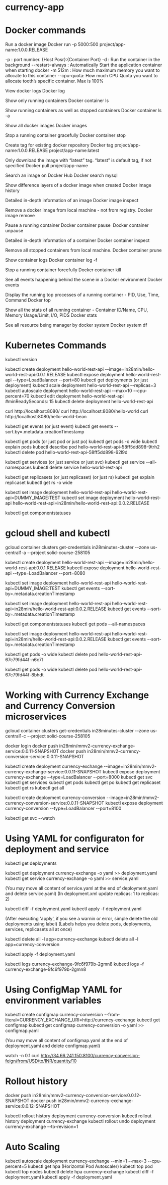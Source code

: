 # currency-app

# Docker commands

Run a docker image
Docker run -p 5000:500 project/app-name:1.0.0.RELEASE

-p : port number. {Host Posr}:{Container Port}
-d : Run the container in the background
--restart=always : Automatically Start the application container when starting docker
-m 512m : How much maximum memory you want to allocate to this container
--cpu-quota: How much CPU Quota you want to allocate tooth’s specific container. Max is 100%

View docker logs
Docker log

Show only running containers
Docker container ls

Show running containers as well as stopped containers
Docker container ls -a

Show all docker images
Docker images

Stop a running container gracefully
Docker container stop

Create tag for existing docker repository
Docker tag project/app-name:1.0.0.RELEASE project/app-name:latest

Only download the image with “latest” tag. “latest” is default tag, if not specified
Docker pull project/app-name

Search an image on Docker Hub
Docker search mysql

Show difference layers of a docker image when created
Docker image history <image ID or repository name>

Detailed in-depth information of an image
Docker image inspect <image ID or repository name>

Remove a docker image from local machine - not from registry.
Docker image remove <image ID or repository name>

Pause a running container
Docker container pause <image ID or repository name>
Docker container unpause <image ID or repository name>

Detailed in-depth information of a container
Docker container inspect <image ID or repository name>

Remove all stopped containers from local machine.
Docker container prune

Show container logs
Docker container log -f <image ID or repository name>

Stop a running container forcefully
Docker container kill <image ID or repository name>

See all events happening behind the scene in a Docker environment
Docker events

Display the running top processes of a running container - PID, Use, Time, Command
Docker top <image ID or repository name>

Show all the stats of all running container - Container ID/Name, CPU, Memory Usage/Limit, I/O, PIDS
Docker stats

See all resource being manager by docker system
Docker system df

# Kubernetes Commands

kubectl version

kubectl create deployment hello-world-rest-api --image=in28min/hello-world-rest-api:0.0.1.RELEASE
kubectl expose deployment hello-world-rest-api --type=LoadBalancer --port=80
kubectl get deployments (or just deployment)
kubectl scale deployment hello-world-rest-api --replicas=3
kubectl autoscale deployment hello-world-rest-api --max=10 --cpu-percent=70
kubectl edit deployment hello-world-rest-api #minReadySeconds: 15
kubectl delete deployment hello-world-rest-api 

curl http://localhost:8080/
curl http://localhost:8080/hello-world
curl http://localhost:8080/hello-world-bean

kubectl get events (or just event)
kubectl get events --sort.by=.metadata.creationTimestamp

kubectl get pods (or just pod or just po)
kubectl get pods -o wide
kubectl explain pods
kubectl describe pod hello-world-rest-api-58ff5dd898-9trh2
kubectl delete pod hello-world-rest-api-58ff5dd898-62l9d

kubectl get services (or just service or just svc)
kubectl get service --all-namespaces
kubectl delete service hello-world-rest-api

kubectl get replicasets (or just replicaset) (or just rs)
kubectl get explain replicaset
kubectl get rs -o wide

kubectl set image deployment hello-world-rest-api hello-world-rest-api=DUMMY_IMAGE:TEST
kubectl set image deployment hello-world-rest-api hello-world-rest-api=in28min/hello-world-rest-api:0.0.2.RELEASE

kubectl get componentstatuses

# gcloud shell and kubectl

gcloud container clusters get-credentials in28minutes-cluster --zone us-central1-a --project solid-course-258105

kubectl create deployment hello-world-rest-api --image=in28min/hello-world-rest-api:0.0.1.RELEASE
kubectl expose deployment hello-world-rest-api --type=LoadBalancer --port=8080

kubectl set image deployment hello-world-rest-api hello-world-rest-api=DUMMY_IMAGE:TEST
kubectl get events --sort-by=.metadata.creationTimestamp

kubectl set image deployment hello-world-rest-api hello-world-rest-api=in28min/hello-world-rest-api:0.0.2.RELEASE
kubectl get events --sort-by=.metadata.creationTimestamp

kubectl get componentstatuses
kubectl get pods --all-namespaces

kubectl set image deployment hello-world-rest-api hello-world-rest-api=in28min/hello-world-rest-api:0.0.2.RELEASE
kubectl get events --sort-by=.metadata.creationTimestamp

kubectl get pods -o wide
kubectl delete pod hello-world-rest-api-67c79fd44f-n6c7l

kubectl get pods -o wide
kubectl delete pod hello-world-rest-api-67c79fd44f-8bhdt

# Working with Currency Exchange and Currency Conversion microservices

gcloud container clusters get-credentials in28minutes-cluster --zone us-central1-c --project solid-course-258105

docker login
docker push in28min/mmv2-currency-exchange-service:0.0.11-SNAPSHOT
docker push in28min/mmv2-currency-conversion-service:0.0.11-SNAPSHOT

kubectl create deployment currency-exchange --image=in28min/mmv2-currency-exchange-service:0.0.11-SNAPSHOT
kubectl expose deployment currency-exchange --type=LoadBalancer --port=8000
kubectl get svc
kubectl get services
kubectl get pods
kubectl get po
kubectl get replicaset
kubectl get rs
kubectl get all

kubectl create deployment currency-conversion --image=in28min/mmv2-currency-conversion-service:0.0.11-SNAPSHOT
kubectl expose deployment currency-conversion --type=LoadBalancer --port=8100

kubectl get svc --watch

# Using YAML for configuraton for deployment and service

kubectl get deployments

kubectl get deployment currency-exchange -o yaml >> deployment.yaml 
kubectl get service currency-exchange -o yaml >> service.yaml

(You may move all content of service.yaml at the end of deployment.yaml and delete service.yaml)
(In deployment.xml update replicas: 1 to   replicas: 2)

kubectl diff -f deployment.yaml
kubectl apply -f deployment.yaml

(After executing 'apply', if you see a warnin or error, simple delete the old deployments using label)
(Labels helps you delete pods, deployments, services, replicasets all at once)

kubectl delete all -l app=currency-exchange
kubectl delete all -l app=currency-conversion

kubectl apply -f deployment.yaml

kubectl logs currency-exchange-9fc6f979b-2gmn8
kubectl logs -f currency-exchange-9fc6f979b-2gmn8 

# Using ConfigMap YAML for environment variables

kubectl create configmap currency-conversion --from-literal=CURRENCY_EXCHANGE_URI=http://currency-exchange
kubectl get configmap
kubectl get configmap currency-conversion -o yaml >> configmap.yaml

(You may move all content of configmap.yaml at the end of deployment.yaml and delete configmap.yaml)

watch -n 0.1 curl http://34.66.241.150:8100/currency-conversion-feign/from/USD/to/INR/quantity/10

# Rollout history

docker push in28min/mmv2-currency-conversion-service:0.0.12-SNAPSHOT
docker push in28min/mmv2-currency-exchange-service:0.0.12-SNAPSHOT

kubectl rollout history deployment currency-conversion
kubectl rollout history deployment currency-exchange
kubectl rollout undo deployment currency-exchange --to-revision=1

# Auto Scaling

kubectl autoscale deployment currency-exchange --min=1 --max=3 --cpu-percent=5 
kubectl get hpa (Horizontal Pod Autoscaler)
kubectl top pod
kubectl top nodes
kubectl delete hpa currency-exchange
kubectl diff -f deployment.yaml
kubectl apply -f deployment.yaml